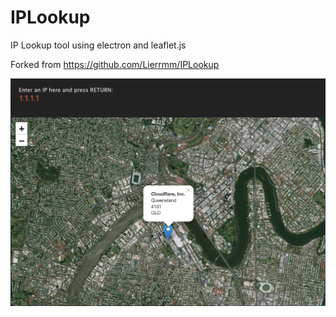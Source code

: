 # IPLookup
IP Lookup tool using electron and leaflet.js

Forked from https://github.com/Lierrmm/IPLookup

![alt="screen"](image.png)
